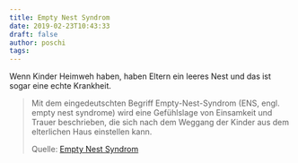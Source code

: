 ```yaml
---
title: Empty Nest Syndrom
date: 2019-02-23T10:43:33
draft: false
author: poschi
tags:
---
```


Wenn Kinder Heimweh haben, haben Eltern ein leeres Nest und das ist sogar eine
echte Krankheit.

> Mit dem eingedeutschten Begriff Empty-Nest-Syndrom (ENS, engl. empty nest
> syndrome) wird eine Gefühlslage von Einsamkeit und Trauer beschrieben, die
> sich nach dem Weggang der Kinder aus dem elterlichen Haus einstellen kann.
>
> Quelle: [Empty Nest Syndrom](https://de.wikipedia.org/wiki/Empty-Nest-Syndrom)
